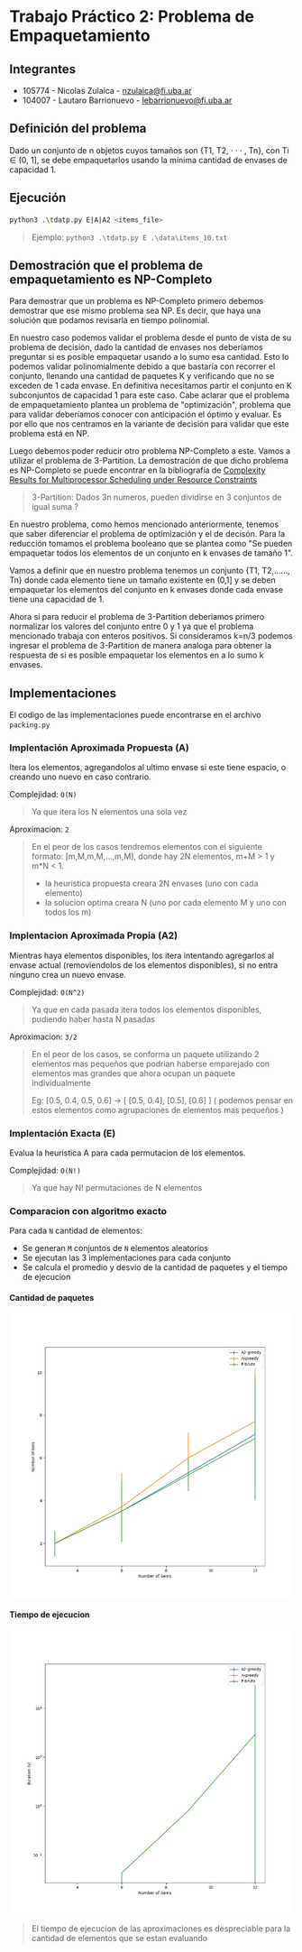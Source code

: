 # Trabajo Práctico 2: Problema de Empaquetamiento

## Integrantes

- 105774 - Nicolas Zulaica - nzulaica@fi.uba.ar
- 104007 - Lautaro Barrionuevo - lebarrionuevo@fi.uba.ar

## Definición del problema

Dado un conjunto de n objetos cuyos tamaños son {T1, T2, · · · , Tn}, con Ti ∈ (0, 1], se debe empaquetarlos usando la mínima cantidad de envases de capacidad 1.
## Ejecución

```bash
python3 .\tdatp.py E|A|A2 <items_file>
```

> Ejemplo: `python3 .\tdatp.py E .\data\items_10.txt`


## Demostración que el problema de empaquetamiento es NP-Completo

Para demostrar que un problema es NP-Completo primero debemos demostrar que ese mismo problema sea NP. Es decir, que haya una solución que podamos revisarla en tiempo polinomial.

En nuestro caso podemos validar el problema desde el punto de vista de su problema de decisión, dado la cantidad de envases nos deberíamos preguntar si es posible empaquetar usando a lo sumo esa cantidad.
Esto lo podemos validar polinomialmente debido a que bastaría con recorrer el conjunto, llenando una cantidad de paquetes K y verificando que no se exceden de 1 cada envase. En definitiva necesitamos partir el conjunto en K subconjuntos de capacidad 1 para este caso.
Cabe aclarar que el problema de empaquetamiento plantea un problema de "optimización", problema que para validar deberíamos conocer con anticipación el óptimo y evaluar.
Es por ello que nos centramos en la variante de decisión para validar que este problema está en NP.

Luego debemos poder reducir otro problema NP-Completo a este. Vamos a utilizar el problema de 3-Partition.
La demostración de que dicho problema es NP-Completo se puede encontrar en la bibliografía de [Complexity Results for Multiprocessor Scheduling under Resource Constraints](https://epubs.siam.org/doi/abs/10.1137/0204035)

> 3-Partition: Dados 3n numeros, pueden dividirse en 3 conjuntos de igual suma ?

En nuestro problema, como hemos mencionado anteriormente, tenemos que saber diferenciar el problema de optimización y el de decisón. Para la reducción tomamos el problema booleano que se plantea como "Se pueden empaquetar todos los elementos de un conjunto en k envases de tamaño 1".

Vamos a definir que en nuestro problema tenemos un conjunto {T1, T2,......, Tn} donde cada elemento tiene un tamaño existente en (0,1] y se deben empaquetar los elementos del conjunto en k envases donde cada envase tiene una capacidad de 1.

Ahora si para reducir el problema de 3-Partition deberiamos primero normalizar los valores del conjunto entre 0 y 1 ya que el problema mencionado trabaja con enteros positivos. Si consideramos k=n/3 podemos ingresar el problema de 3-Partition de manera analoga para  obtener la respuesta de si es posible empaquetar los elementos en a lo sumo k envases.


## Implementaciones

El codigo de las implementaciones puede encontrarse en el archivo `packing.py`

### Implentación Aproximada Propuesta (A)

Itera los elementos, agregandolos al ultimo envase si este tiene espacio, o creando uno nuevo en caso contrario.

Complejidad: `O(N)`
> Ya que itera los N elementos una sola vez

Aproximacion: `2`
> En el peor de los casos tendremos elementos con el siguiente formato: [m,M,m,M,...,m,M], 
> donde hay 2N elementos, m+M > 1 y m*N < 1.
> - la heuristica propuesta creara 2N envases (uno con cada elemento)
> - la solucion optima creara N (uno por cada elemento M y uno con todos los m)

### Implentacion Aproximada Propia (A2)

Mientras haya elementos disponibles, los itera intentando agregarlos al envase actual (removiendolos de los elementos disponibles), si no entra ninguno crea un nuevo envase.

Complejidad: `O(N^2)`
> Ya que en cada pasada itera todos los elementos disponibles, pudiendo haber hasta N pasadas

Aproximacion: `3/2`
> En el peor de los casos, se conforma un paquete utilizando 2 elementos mas pequeños que podrian haberse emparejado con elementos mas grandes que ahora ocupan un paquete individualmente
>
> Eg: [0.5, 0.4, 0.5, 0.6] -> [ [0.5, 0.4], [0.5], [0.6] ] ( podemos pensar en estos elementos como agrupaciones de elementos mas pequeños )

### Implentación Exacta (E)

Evalua la heuristica A para cada permutacion de los elementos.

Complejidad: `O(N!)`
> Ya que hay N! permutaciones de N elementos

### Comparacion con algoritmo exacto

Para cada `N` cantidad de elementos:
- Se generan `M` conjuntos de `N` elementos aleatorios
- Se ejecutan las 3 implementaciones para cada conjunto
- Se calcula el promedio y desvio de la cantidad de paquetes y el tiempo de ejecucion

#### Cantidad de paquetes

![Cantidad de paquetes](./graphs/number_of_bins.png)

#### Tiempo de ejecucion

![Tiempo de ejecucion](./graphs/duration.png)

> El tiempo de ejecucion de las aproximaciones es despreciable para la cantidad de elementos que se estan evaluando
